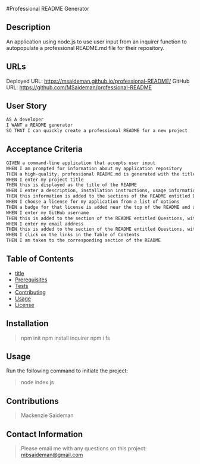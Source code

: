#Professional README Generator

## Description

An application using node.js to use user input from an inquirer function to autopopulate a professional README.md file for their repository.

## URLs

Deployed URL: https://msaideman.github.io/professional-README/
GitHub URL: https://github.com/MSaideman/professional-README

## User Story

```md
AS A developer
I WANT a README generator
SO THAT I can quickly create a professional README for a new project
```

## Acceptance Criteria

```md
GIVEN a command-line application that accepts user input
WHEN I am prompted for information about my application repository
THEN a high-quality, professional README.md is generated with the title of my project and sections entitled Description, Table of Contents, Installation, Usage, License, Contributing, Tests, and Questions
WHEN I enter my project title
THEN this is displayed as the title of the README
WHEN I enter a description, installation instructions, usage information, contribution guidelines, and test instructions
THEN this information is added to the sections of the README entitled Description, Installation, Usage, Contributing, and Tests
WHEN I choose a license for my application from a list of options
THEN a badge for that license is added near the top of the README and a notice is added to the section of the README entitled License that explains which license the application is covered under
WHEN I enter my GitHub username
THEN this is added to the section of the README entitled Questions, with a link to my GitHub profile
WHEN I enter my email address
THEN this is added to the section of the README entitled Questions, with instructions on how to reach me with additional questions
WHEN I click on the links in the Table of Contents
THEN I am taken to the corresponding section of the README
```

## Table of Contents

- [title](#title)
- [Prerequisites](#Prerequisites)
- [Tests](#Tests)
- [Contributing](#Contributing)
- [Usage](#Usage)
- [License](#License)

## Installation

> npm init
> npm install inquirer
> npm i fs

## Usage

Run the following command to initiate the project:

> node index.js

## Contributions

> Mackenzie Saideman

## Contact Information

> Please email me with any questions on this project: mbsaideman@gmail.com
